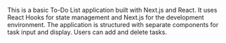 This is a basic To-Do List application built with Next.js and React. It uses React Hooks for state management and Next.js for the development environment. The application is structured with separate components for task input and display. Users can add and delete tasks.
